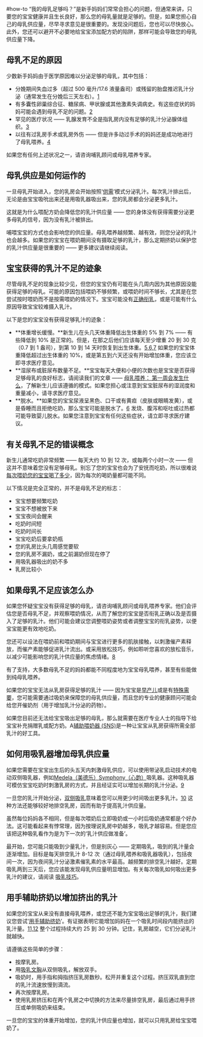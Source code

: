 #how-to
“我的母乳足够吗？”是新手妈妈们常常会担心的问题，但通常来讲，只要您的宝宝健康并且生长良好，那么您的母乳量就是足够的。但是，如果您担心自己的母乳供应量，尽早寻求意见是很重要的。发现没问题后，您也可以尽快放心。此外，您还可以避开不必要地给宝宝添加配方奶的陷阱，那样可能会导致您的母乳供应量下降。

## 母乳不足的原因

少数新手妈妈由于医学原因难以分泌足够的母乳，其中包括：

- 分娩期间失血过多（超过 500 毫升/17.6 液量盎司）或残留的胎盘推迟乳汁分泌（通常发生在分娩后三天左右）。[1](https://www.medela.cn/breastfeeding/mums-journey/low-milk-supply#reference)
- 有多囊性卵巢综合征、糖尿病、甲状腺或其他激素失调病史。有这些症状的妈妈可能会遇到母乳不足的问题。[2](https://www.medela.cn/breastfeeding/mums-journey/low-milk-supply#reference)
- 罕见的医疗状况 —— 乳腺发育不全是指乳房内没有足够的乳汁分泌腺体组织。[3](https://www.medela.cn/breastfeeding/mums-journey/low-milk-supply#reference)
- 以往有过乳房手术或乳房外伤 —— 但是许多动过手术的妈妈还是成功地进行了母乳喂养。[4](https://www.medela.cn/breastfeeding/mums-journey/low-milk-supply#reference)

如果您有任何上述状况之一，请咨询哺乳顾问或母乳喂养专家。

## 母乳供应是如何运作的

一旦母乳开始进入，您的乳房会开始按照‘[供需](https://www.medela.cn/breastfeeding/mums-journey/breast-milk-supply-and-demand)’模式分泌乳汁。每次乳汁排出后，无论是由宝宝吸吮出来还是用吸乳器吸出来，您的乳房都会分泌更多乳汁。

这就是为什么喂配方奶会降低您的乳汁供应量 —— 您的身体没有获得需要分泌更多母乳的信号，因为没有乳汁被排出。

哺喂宝宝的方式也会影响您的供应量。母乳喂养越频繁、越有效，则您分泌的乳汁也会越多。如果您的宝宝在喂奶期间没有摄取足够的乳汁，那么定期挤奶以保护您的乳汁供应量是很重要的 —— 更多建议请继续阅读。

## 宝宝获得的乳汁不足的迹象

尽管母乳不足的现象比较少见，但您的宝宝仍有可能在头几周内因为其他原因没能获得足够的母乳。可能的原因包括喂奶不够频繁，或喂奶时间不够长，尤其是在您尝试按时喂奶而不是按需喂奶的情况下。宝宝可能没有[正确衔乳](https://www.medela.cn/breastfeeding/mums-journey/breastfeeding-latch)，或是可能有什么原因导致宝宝较难摄入乳汁。

以下是您的宝宝没有获得足够乳汁的迹象：

- **体重增长缓慢。**新生儿在头几天体重降低出生体重的 5% 到 7% —— 有些降低到 10% 是正常的。但是，在那之后他们应该每天至少增重 20 到 30 克（0.7 到 1 盎司），到第 10 到 14 天时恢复到出生体重。[5,6,7](https://www.medela.cn/breastfeeding/mums-journey/low-milk-supply#reference) 如果您的宝宝体重降低超过出生体重的 10%，或是第五到六天还没有开始增加体重，您应该立即寻求医疗意见。
- **湿尿布或脏尿布数量不足。**宝宝每天大便和小便的次数也是宝宝是否获得足够母乳的良好标志，请阅读我们的文章 —— [母乳喂养： 第一周会发生什么](https://www.medela.cn/breastfeeding/mums-journey/support-newborn)，了解新生儿应该遵循的模式。如果您担心或注意到宝宝脏尿布的湿润度和重量减小，请寻求医疗意见。
- **脱水。**如果您的宝宝尿液呈黑色、口干或有黄疸（皮肤或眼睛发黄），或是昏睡而且拒绝吃奶，那么宝宝可能是脱水了。[6](https://www.medela.cn/breastfeeding/mums-journey/low-milk-supply#reference) 发烧、腹泻和呕吐或过热都可能导致婴儿脱水。如果您注意到宝宝有任何这些症状，请立即寻求医疗建议。

## 有关母乳不足的错误概念

新生儿通常吃奶非常频繁 —— 每天大约 10 到 12 次，或每两个小时一次 —— 但这并不意味着您没有足够母乳。别忘了您的宝宝也会为了安抚而吃奶，所以很难说[每次喂奶您的宝宝喝了多少](https://www.medela.cn/breastfeeding/mums-journey/normal-breastfeeding)，因为每次的喝奶量都可能不同。

以下情况是完全正常的，并不是母乳不足的标志：

- 宝宝想要频繁吃奶
- 宝宝不想被放下来
- 宝宝夜间会醒来
- 吃奶时间短
- 吃奶时间长
- 宝宝吃奶后要拿奶瓶
- 您的乳房比头几周感觉要软
- 您的乳房不漏奶，或之前漏奶但现在停了
- 用吸乳器吸出的奶不多
- 乳房比较小

## 如果母乳不足应该怎么办

如果您怀疑宝宝没有获得足够的母乳，请咨询哺乳顾问或母乳喂养专家。他们会评估您是否母乳不足，并观察喂奶情况，从而了解您的宝宝是否衔乳正确以及是否摄入了足够的乳汁。他们可能会建议您调整喂奶姿势或者调整宝宝的衔乳姿势，以便宝宝能更有效地吃奶。

您还可以设法在喂奶前和喂奶期间与宝宝进行更多的肌肤接触，以刺激催产素释放，而催产素能够促进乳汁流出。或采用放松技巧，例如聆听您喜欢的放松音乐，以减少可能影响您的乳汁供应量的焦虑情绪。[8](https://www.medela.cn/breastfeeding/mums-journey/low-milk-supply#reference)

有了支持，大多数母乳不足的妈妈都能不同程度地为宝宝母乳喂养，甚至有些能做到纯母乳喂养。

如果您的宝宝无法从乳房获得足够的乳汁 —— 因为宝宝是[早产儿](https://www.medela.cn/breastfeeding/mums-journey/premature-baby-feeding)或是有[特殊需要](https://www.medela.cn/breastfeeding/mums-journey/feeding-baby-with-special-needs)，您可能需要通过吸奶来保障您的母乳供应量，而且您的专业的健康顾问可能会给您开催奶剂（用于增加乳汁分泌的药物）。

如果您目前还无法给宝宝吸出足够的母乳，那么就需要在医疗专业人士的指导下给宝宝补充捐赠乳或配方奶。A[辅助喂奶器 (SNS)](https://www.medela.cn/breastfeeding-professionals/products/feeding/supplemental-nursing-system)是一种让宝宝从乳房获得所需全部乳汁的好工具。

## 如何用吸乳器增加母乳供应量

如果您需要在宝宝出生后的头五天内刺激母乳供应，可以使用带泌乳启动技术的电动双侧吸乳器，例如[Medela（美德乐）Symphony（心韵）](https://www.medela.cn/breastfeeding/products/breast-pumps/symphony-rental)吸乳器。这种吸乳器可模仿宝宝吃奶时刺激乳房的方式，并且经证实可以增加长期的乳汁分泌。[9](https://www.medela.cn/breastfeeding/mums-journey/low-milk-supply#reference)

一旦您的乳汁开始分泌，[双侧吸乳](https://www.medela.cn/breastfeeding/mums-journey/double-pumping)意味着您可以用更少时间吸出更多乳汁。[10](https://www.medela.cn/breastfeeding/mums-journey/low-milk-supply#reference) 这种方法还能够较好地排空乳房，因而有助于提高乳汁供应量。

虽然每位妈妈各不相同，但是每次喂奶后立即吸奶或一小时后吸奶通常都是个好办法。这可能看起来有悖常理，因为按理说乳房中奶越多，吸乳才越容易。但是您应该把这种吸乳看作为是为下一次的‘乳汁供应做准备’。

最开始，您可能只能吸到少量乳汁，但是别灰心 —— 定期吸乳，吸到的乳汁量会逐渐增加。目标是每天排空乳汁 8-12 次（通过母乳喂养和吸乳器吸乳），包括夜间一次，因为夜间乳汁分泌激素催乳素的水平最高。越频繁的排空乳汁越好。定期吸乳两到三天后，您应该能发现母乳供应量明显增加。有关每次吸乳如何吸出更多乳汁的建议，请阅读 [吸乳技巧](https://www.medela.cn/breastfeeding/mums-journey/how-to-use-breast-pump)。

## 用手辅助挤奶以增加挤出的乳汁

如果您的宝宝从来没有直接母乳喂养，或您还不能为宝宝吸出足够的乳汁，我们建议您尝试‘[用手辅助挤奶](http://med.stanford.edu/newborns/professional-education/breastfeeding/maximizing-milk-production.html)’。有证据表明它能增加妈妈在一个吸乳时间段内能挤出的乳汁量。[11,12](https://www.medela.cn/breastfeeding/mums-journey/low-milk-supply#reference) 整个过程持续大约 25 到 30 分钟。记住，乳房越空，它们分泌乳汁就越快。

请遵循这些简单的步骤：

- 按摩乳房。
- 用[吸乳文胸](https://www.medela.cn/medela-zh/breastfeeding/products/breast-pumps/pumpingmate)从双侧吸乳，解放双手。
- 吸奶时，用手指和拇指挤压乳房数秒。松开并重复这个过程。挤压双乳直到您的乳汁流速放慢到滴流。
- 再次按摩乳房。
- 使用乳房挤压和在两个乳房之中切换的方法来尽量排空乳房，最后通过用手挤压或单侧吸奶来结束。

一旦您的宝宝的体重开始增加，您的乳汁供应量也增加，就可以只用乳房给宝宝喂奶了。